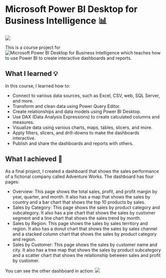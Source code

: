 # Microsoft Power BI Desktop for Business Intelligence 📊
![](https://github.com/shayanrsh/PowerBI-Course/blob/main/Power%20Bi%20Udemy%20Course%20Project%20LQ.gif)

This is a course project for ![Microsoft Power BI Desktop for Business Intelligence](https://www.udemy.com/course/microsoft-power-bi-up-running-with-power-bi-desktop) which teaches how to use Power BI to create interactive dashboards and reports.

## What I learned 💡

In this course, I learned how to:

- Connect to various data sources, such as Excel, CSV, web, SQL Server, and more.
- Transform and clean data using Power Query Editor.
- Create relationships and data models using Power BI Desktop.
- Use DAX (Data Analysis Expressions) to create calculated columns and measures.
- Visualize data using various charts, maps, tables, slicers, and more.
- Apply filters, slicers, and drill-downs to make the dashboards interactive.
- Publish and share the dashboards and reports with others.

## What I achieved 🌟

As a final project, I created a dashboard that shows the sales performance of a fictional company called Adventure Works. The dashboard has four pages:

- Overview: This page shows the total sales, profit, and profit margin by year, quarter, and month. It also has a map that shows the sales by country and a bar chart that shows the top 10 products by sales.
- Sales by Category: This page shows the sales by product category and subcategory. It also has a pie chart that shows the sales by customer segment and a line chart that shows the sales trend by month.
- Sales by Region: This page shows the sales by sales territory and region. It also has a donut chart that shows the sales by sales channel and a stacked column chart that shows the sales by product category and region.
- Sales by Customer: This page shows the sales by customer name and city. It also has a tree map that shows the sales by product subcategory and a scatter chart that shows the relationship between sales and profit by customer.

You can see the other dashboard in action:
![](https://github.com/shayanrsh/PowerBI-Course/blob/main/MavenMarket_HQ.gif)



